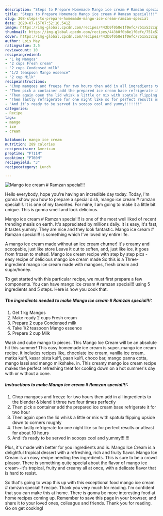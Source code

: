 ```yaml
---
description: "Steps to Prepare Homemade Mango ice cream # Ramzan special!!!"
title: "Steps to Prepare Homemade Mango ice cream # Ramzan special!!!"
slug: 208-steps-to-prepare-homemade-mango-ice-cream-ramzan-special
date: 2020-07-15T07:52:10.541Z
image: https://img-global.cpcdn.com/recipes/443b0f0b8e1f0efc/751x532cq70/mango-ice-cream-ramzan-special-recipe-main-photo.jpg
thumbnail: https://img-global.cpcdn.com/recipes/443b0f0b8e1f0efc/751x532cq70/mango-ice-cream-ramzan-special-recipe-main-photo.jpg
cover: https://img-global.cpcdn.com/recipes/443b0f0b8e1f0efc/751x532cq70/mango-ice-cream-ramzan-special-recipe-main-photo.jpg
author: Lois May
ratingvalue: 3.5
reviewcount: 10
recipeingredient:
- "1 kg Mangos"
- "2 cups Fresh cream"
- "2 cups Condensed milk"
- "1/2 teaspoon Mango essence"
- "2 cup Milk"
recipeinstructions:
- "Chop mangoes and freeze for two hours then add in all ingredients to the blender &amp; blend it three two four times perfectly"
- "Then pick a container add the prepared ice cream base refrigerate it for two hour"
- "Then again open the lid whisk a little or mix with spatula flipping upside down to corners roughly"
- "Then lastly refrigerate for one night like so for perfect results or atleast for about 10 hours"
- "And it’s ready to be served in scoops cool and yummy!!!!!!!"
categories:
- Recipe
tags:
- mango
- ice
- cream

katakunci: mango ice cream 
nutrition: 289 calories
recipecuisine: American
preptime: "PT11M"
cooktime: "PT60M"
recipeyield: "3"
recipecategory: Lunch

---
```



![Mango ice cream # Ramzan special!!!](https://img-global.cpcdn.com/recipes/443b0f0b8e1f0efc/751x532cq70/mango-ice-cream-ramzan-special-recipe-main-photo.jpg)

Hello everybody, hope you're having an incredible day today. Today, I'm gonna show you how to prepare a special dish, mango ice cream # ramzan special!!!. It is one of my favorites. For mine, I am going to make it a little bit unique. This is gonna smell and look delicious.

Mango ice cream # Ramzan special!!! is one of the most well liked of recent trending meals on earth. It's appreciated by millions daily. It is easy, it's fast, it tastes yummy. They are nice and they look fantastic. Mango ice cream # Ramzan special!!! is something which I've loved my entire life.

A mango ice cream made without an ice cream churner! It&#39;s creamy and scoopable, just like store Leave it out to soften, and, just like ice, it goes from frozen to melted. Mango ice cream recipe with step by step pics - easy recipe of delicious mango ice cream made So this is a Three-ingredient mango ice cream made with mangoes, fresh cream and sugar/honey.


To get started with this particular recipe, we must first prepare a few components. You can have mango ice cream # ramzan special!!! using 5 ingredients and 5 steps. Here is how you cook that.

<!--inarticleads1-->

##### The ingredients needed to make Mango ice cream # Ramzan special!!!:

1. Get 1 kg Mangos
1. Make ready 2 cups Fresh cream
1. Prepare 2 cups Condensed milk
1. Take 1/2 teaspoon Mango essence
1. Prepare 2 cup Milk


Wash and cube mango to pieces. This Mango Ice Cream will be an absolute hit this summer! This easy homemade ice cream is super..mango ice cream recipe. it includes recipes like, chocolate ice cream, vanilla ice cream, matka kulfi, kesar pista kulfi, paan kulfi, choco bar, mango panna cotta, mango lassi and mango milkshake. in. This creamy mango ice cream recipe makes the perfect refreshing treat for cooling down on a hot summer&#39;s day with or without a cone. 

<!--inarticleads2-->

##### Instructions to make Mango ice cream # Ramzan special!!!:

1. Chop mangoes and freeze for two hours then add in all ingredients to the blender &amp; blend it three two four times perfectly
1. Then pick a container add the prepared ice cream base refrigerate it for two hour
1. Then again open the lid whisk a little or mix with spatula flipping upside down to corners roughly
1. Then lastly refrigerate for one night like so for perfect results or atleast for about 10 hours
1. And it’s ready to be served in scoops cool and yummy!!!!!!!


Plus, it&#39;s made with better for you ingredients and is. Mango Ice Cream is a delightful tropical dessert with a refreshing, rich and fruity flavor. Mango Ice Cream is an easy recipe needing few ingredients. This is sure to be a crowd pleaser. There is something quite special about the flavor of mango ice cream--it&#39;s tropical, fruity and creamy all at once, with a delicate flavor that is hard to resist. 

So that's going to wrap this up with this exceptional food mango ice cream # ramzan special!!! recipe. Thank you very much for reading. I'm confident that you can make this at home. There is gonna be more interesting food at home recipes coming up. Remember to save this page in your browser, and share it to your loved ones, colleague and friends. Thank you for reading. Go on get cooking!
